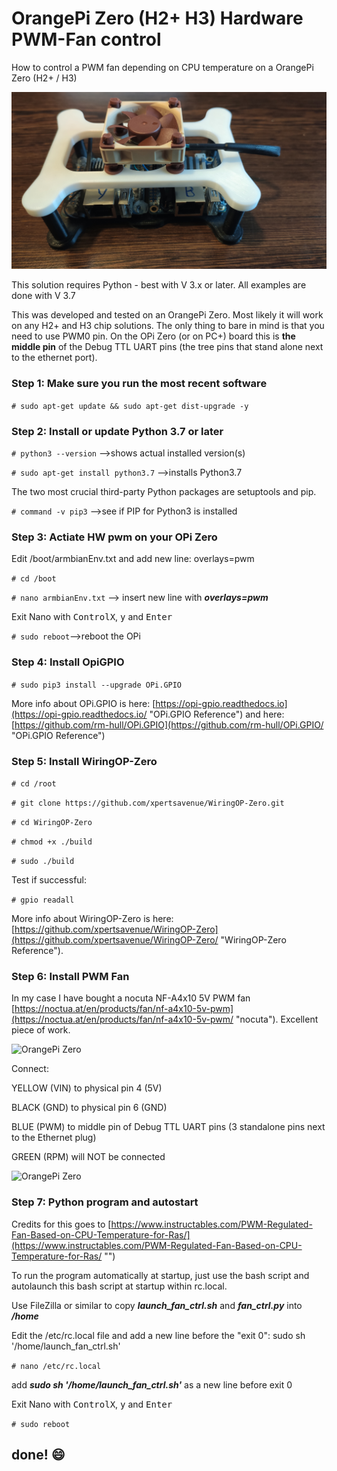 # OrangePi Zero (H2+ H3) Hardware PWM-Fan control #
How to control a PWM fan depending on CPU temperature on a OrangePi Zero (H2+ / H3)

![OrangePi Zero](https://github.com/3KUdelta/Orange-Pi-H2-H3-Hardware-PWM-Fan/blob/main/pics/PWM_FAN_1.jpg "")

This solution requires Python - best with V 3.x or later. All examples are done with V 3.7

This was developed and tested on an OrangePi Zero. Most likely it will work on any H2+ and H3 chip solutions. The only thing to bare in mind is that you need to use PWM0 pin. On the OPi Zero (or on PC+) board this is **the middle pin** of the Debug TTL UART pins (the tree pins that stand alone next to the ethernet port). 

### Step 1: Make sure you run the most recent software ###

```# sudo apt-get update && sudo apt-get dist-upgrade -y```

### Step 2: Install or update Python 3.7 or later ###

```# python3 --version``` -->shows actual installed version(s)

```# sudo apt-get install python3.7``` -->installs Python3.7

The two most crucial third-party Python packages are setuptools and pip.

```# command -v pip3``` -->see if PIP for Python3 is installed

### Step 3: Actiate HW pwm on your OPi Zero ###

Edit /boot/armbianEnv.txt and add new line: overlays=pwm

```# cd /boot```

```# nano armbianEnv.txt``` --> insert new line with ___overlays=pwm___

Exit Nano with <kbd>ControlX</kbd>, <kbd>y</kbd> and <kbd>Enter</kbd>

```# sudo reboot```-->reboot the OPi

### Step 4: Install OpiGPIO ###

```# sudo pip3 install --upgrade OPi.GPIO```

More info about OPi.GPIO is here: [https://opi-gpio.readthedocs.io](https://opi-gpio.readthedocs.io/ "OPi.GPIO Reference") and here: [https://github.com/rm-hull/OPi.GPIO](https://github.com/rm-hull/OPi.GPIO/ "OPi.GPIO Reference")

### Step 5: Install WiringOP-Zero ###

```# cd /root```

```# git clone https://github.com/xpertsavenue/WiringOP-Zero.git```

```# cd WiringOP-Zero```

```# chmod +x ./build```

```# sudo ./build```

Test if successful:

```# gpio readall```

More info about WiringOP-Zero is here: [https://github.com/xpertsavenue/WiringOP-Zero](https://github.com/xpertsavenue/WiringOP-Zero/ "WiringOP-Zero Reference").

### Step 6: Install PWM Fan ###

In my case I have bought a nocuta NF-A4x10 5V PWM fan [https://noctua.at/en/products/fan/nf-a4x10-5v-pwm](https://noctua.at/en/products/fan/nf-a4x10-5v-pwm/ "nocuta"). Excellent piece of work.

![OrangePi Zero](https://github.com/3KUdelta/Orange-Pi-H2-H3-Hardware-PWM-Fan/blob/main/pics/PWM_FAN_2.jpg "")

Connect: 

YELLOW (VIN) to physical pin 4 (5V)

BLACK (GND) to physical pin 6 (GND)

BLUE (PWM) to middle pin of Debug TTL UART pins (3 standalone pins next to the Ethernet plug)

GREEN (RPM) will NOT be connected

![OrangePi Zero](https://github.com/3KUdelta/Orange-Pi-H2-H3-Hardware-PWM-Fan/blob/main/pics/PWM_FAN_3.jpg "")

### Step 7: Python program and autostart ###

Credits for this goes to [https://www.instructables.com/PWM-Regulated-Fan-Based-on-CPU-Temperature-for-Ras/](https://www.instructables.com/PWM-Regulated-Fan-Based-on-CPU-Temperature-for-Ras/ "")

To run the program automatically at startup, just use the bash script and autolaunch this bash script at startup within rc.local.

Use FileZilla or similar to copy ___launch_fan_ctrl.sh___ and ___fan_ctrl.py___ into ___/home___

Edit the /etc/rc.local file and add a new line before the "exit 0": sudo sh '/home/launch_fan_ctrl.sh'

```# nano /etc/rc.local```

add ___sudo sh '/home/launch_fan_ctrl.sh'___ as a new line before exit 0

Exit Nano with <kbd>ControlX</kbd>, <kbd>y</kbd> and <kbd>Enter</kbd>

```# sudo reboot```

## done! :smile: ##
